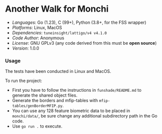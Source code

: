 # Another Walk for Monchi

- _Languages_: Go (1.23), C (99+), Python (3.8+, for the FSS wrapper)
- _Platforms_: Linux, MacOS
- _Dependencies_: `tuneinsight/lattigo/v4 v4.1.0`
- _Code Author_: Anonymous
- _License_: GNU GPLv3 (any code derived from this must be **open source**)
- _Version_: 1.0.0

[//]: # (### Description)

### Usage
The tests have been conducted in Linux and MacOS.

To run the project:
- First you have to follow the instructions in `funshade/README.md` to generate the shared object files.
- Generate the borders and mfip-tables with `mfip-tables/genBorderMFIP.py`.
- You can use any 128 feature biometric data to be placed in `monchi/data/`, be sure change any additional subdirectory path in the Go code.
- Use `go run .` to execute.

